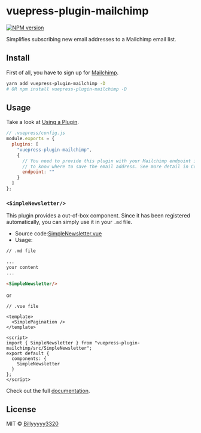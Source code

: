 # vuepress-plugin-mailchimp

[![NPM version](https://img.shields.io/npm/v/vuepress-plugin-mailchimp)](https://www.npmjs.com/package/vuepress-plugin-mailchimp)

Simplifies subscribing new email addresses to a Mailchimp email list.

## Install

First of all, you have to sign up for [Mailchimp](https://mailchimp.com/).

```bash
yarn add vuepress-plugin-mailchimp -D
# OR npm install vuepress-plugin-mailchimp -D
```

## Usage

Take a look at [Using a Plugin](https://vuepress.vuejs.org/plugin/using-a-plugin.html).

```javascript
// .vuepress/config.js
module.exports = {
  plugins: [
    "vuepress-plugin-mailchimp",
    {
      // You need to provide this plugin with your Mailchimp endpoint in order for it
      // to know where to save the email address. See more detail in Config section.
      endpoint: ""
    }
  ]
};
```

### `<SimpleNewsletter/>`

This plugin provides a out-of-box component. Since it has been registered automatically, you can simply use it in your `.md` file.

- Source code:[SimpleNewsletter.vue](https://github.com/newsbielt703/vuepress-plugin-mailchimp/blob/master/src/SimpleNewsletter.vue)
- Usage:

```md
// .md file

...
your content
...

<SimpleNewsletter/>
```

or

```vue
// .vue file

<template>
  <SimplePagination />
</template>

<script>
import { SimpleNewsletter } from "vuepress-plugin-mailchimp/src/SimpleNewsletter";
export default {
  components: {
    SimpleNewsletter
  }
};
</script>
```

Check out the full [documentation](https://vuepress-plugin-mailchimp.billyyyyy3320.com/).

## License

MIT © [Billyyyyy3320](https://github.com/newsbielt703)
